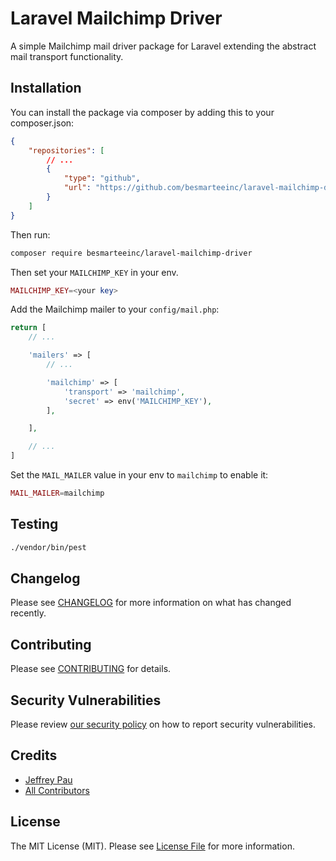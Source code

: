 # Laravel Mailchimp Driver

A simple Mailchimp mail driver package for Laravel extending the abstract mail transport functionality.

## Installation

You can install the package via composer by adding this to your composer.json:

```json
{
    "repositories": [
        // ...
        {
            "type": "github",
            "url": "https://github.com/besmarteeinc/laravel-mailchimp-driver.git"
        }
    ]
}
```

Then run:

```bash
composer require besmarteeinc/laravel-mailchimp-driver
```

Then set your `MAILCHIMP_KEY` in your env.
```php
MAILCHIMP_KEY=<your key>
```

Add the Mailchimp mailer to your `config/mail.php`:

```php
return [
    // ...

    'mailers' => [
        // ...

        'mailchimp' => [
            'transport' => 'mailchimp',
            'secret' => env('MAILCHIMP_KEY'),
        ],

    ],

    // ...
]
```

Set the `MAIL_MAILER` value in your env to `mailchimp` to enable it:
```php
MAIL_MAILER=mailchimp
```

## Testing

```bash
./vendor/bin/pest
```

## Changelog

Please see [CHANGELOG](CHANGELOG.md) for more information on what has changed recently.

## Contributing

Please see [CONTRIBUTING](CONTRIBUTING.md) for details.

## Security Vulnerabilities

Please review [our security policy](../../security/policy) on how to report security vulnerabilities.

## Credits

- [Jeffrey Pau](https://github.com/jpau-besmartee)
- [All Contributors](../../contributors)

## License

The MIT License (MIT). Please see [License File](LICENSE.md) for more information.
